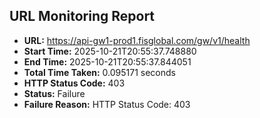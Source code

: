 ## URL Monitoring Report

- **URL:** https://api-gw1-prod1.fisglobal.com/gw/v1/health
- **Start Time:** 2025-10-21T20:55:37.748880
- **End Time:** 2025-10-21T20:55:37.844051
- **Total Time Taken:** 0.095171 seconds
- **HTTP Status Code:** 403
- **Status:** Failure
- **Failure Reason:** HTTP Status Code: 403
